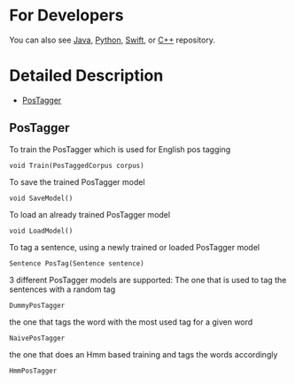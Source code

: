 For Developers
============

You can also see [Java](https://github.com/starlangsoftware/EnglishPosTagger), [Python](https://github.com/starlangsoftware/EnglishPosTagger-Py), [Swift](https://github.com/starlangsoftware/EnglishPosTagger-Swift), or [C++](https://github.com/starlangsoftware/EnglishPosTagger-CPP) repository.

Detailed Description
============

+ [PosTagger](#postagger)

## PosTagger

To train the PosTagger which is used for English pos tagging 

	void Train(PosTaggedCorpus corpus)
	
To save the trained PosTagger model

	void SaveModel()
	
To load an already trained PosTagger model

	void LoadModel()
	
To tag a sentence, using a newly trained or loaded PosTagger model

	Sentence PosTag(Sentence sentence)
	
3 different PosTagger models are supported: The one that is used to tag the sentences with a random tag

	DummyPosTagger
	
the one that tags the word with the most used tag for a given word

	NaivePosTagger
	
the one that does an Hmm based training and tags the words accordingly

	HmmPosTagger
